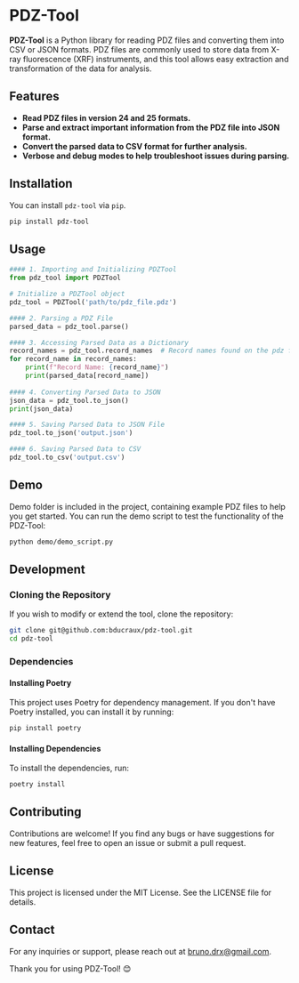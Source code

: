 # PDZ-Tool

**PDZ-Tool** is a Python library for reading PDZ files and converting them into CSV or JSON formats. PDZ files are commonly used to store data from X-ray fluorescence (XRF) instruments, and this tool allows easy extraction and transformation of the data for analysis.

## Features

- **Read PDZ files in version 24 and 25 formats.**
- **Parse and extract important information from the PDZ file into JSON format.**
- **Convert the parsed data to CSV format for further analysis.**
- **Verbose and debug modes to help troubleshoot issues during parsing.**

## Installation

You can install `pdz-tool` via `pip`.

```bash
pip install pdz-tool
```

## Usage

```python
#### 1. Importing and Initializing PDZTool
from pdz_tool import PDZTool

# Initialize a PDZTool object
pdz_tool = PDZTool('path/to/pdz_file.pdz')

#### 2. Parsing a PDZ File
parsed_data = pdz_tool.parse()

#### 3. Accessing Parsed Data as a Dictionary
record_names = pdz_tool.record_names  # Record names found on the pdz file
for record_name in record_names:
    print(f"Record Name: {record_name}")
    print(parsed_data[record_name])
    
#### 4. Converting Parsed Data to JSON
json_data = pdz_tool.to_json()
print(json_data)

#### 5. Saving Parsed Data to JSON File
pdz_tool.to_json('output.json')

#### 6. Saving Parsed Data to CSV
pdz_tool.to_csv('output.csv')
```

## Demo
 Demo folder is included in the project, containing example PDZ files to help you get started. 
 You can run the demo script to test the functionality of the PDZ-Tool:

```bash
python demo/demo_script.py
```
## Development
### Cloning the Repository
If you wish to modify or extend the tool, clone the repository:
    
```bash
git clone git@github.com:bducraux/pdz-tool.git
cd pdz-tool
``` 

### Dependencies
#### Installing Poetry
This project uses Poetry for dependency management. If you don't have Poetry installed, you can install it by running:

```bash
pip install poetry
```
#### Installing Dependencies
To install the dependencies, run:

```bash
poetry install
```

## Contributing
Contributions are welcome! If you find any bugs or have suggestions for new features, feel free to open an issue or submit a pull request.

## License
This project is licensed under the MIT License. See the LICENSE file for details.

## Contact
For any inquiries or support, please reach out at [bruno.drx@gmail.com](mailto:bruno.drx@gmail.com).

Thank you for using PDZ-Tool! 😊
